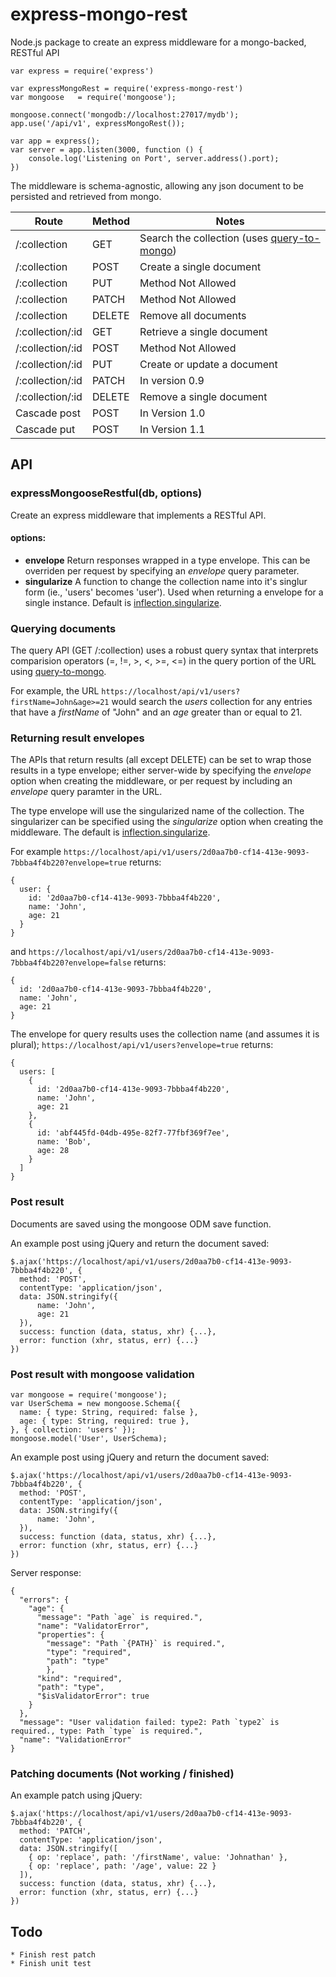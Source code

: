 # express-mongo-rest
Node.js package to create an express middleware for a mongo-backed, RESTful API

```
var express = require('express')

var expressMongoRest = require('express-mongo-rest')
var mongoose   = require('mongoose');

mongoose.connect('mongodb://localhost:27017/mydb');
app.use('/api/v1', expressMongoRest());

var app = express();
var server = app.listen(3000, function () {
    console.log('Listening on Port', server.address().port);
})
```
The middleware is schema-agnostic, allowing any json document to be persisted and retrieved from mongo.

| Route            | Method | Notes                       |
| ---------------- | ------ | --------------------------- |
| /:collection     | GET    | Search the collection (uses [query-to-mongo](https://www.npmjs.com/package/query-to-mongo)) |
| /:collection     | POST   | Create a single document    |
| /:collection     | PUT    | Method Not Allowed          |
| /:collection     | PATCH  | Method Not Allowed          |
| /:collection     | DELETE | Remove all documents        |
| /:collection/:id | GET    | Retrieve a single document  |
| /:collection/:id | POST   | Method Not Allowed          |
| /:collection/:id | PUT    | Create or update a document |
| /:collection/:id | PATCH  | In version 0.9              |
| /:collection/:id | DELETE | Remove a single document    |
| Cascade post     | POST   | In Version 1.0              |
| Cascade put      | POST   | In Version 1.1              |

## API
### expressMongooseRestful(db, options)
Create an express middleware that implements a RESTful API.

#### options:
* **envelope** Return responses wrapped in a type envelope. This can be overriden per request by specifying an _envelope_ query parameter.
* **singularize** A function to change the collection name into it's singlur form (ie., 'users' becomes 'user'). Used when returning a envelope for a single instance. Default is [inflection.singularize](https://www.npmjs.com/package/inflection).

### Querying documents
The query API (GET /:collection) uses a robust query syntax that interprets comparision operators (=, !=, >, <, >=, <=) in the query portion of the URL using [query-to-mongo](https://www.npmjs.com/package/query-to-mongo).

For example, the URL `https://localhost/api/v1/users?firstName=John&age>=21` would search the _users_ collection for any entries that have a _firstName_ of "John" and an _age_ greater than or equal to 21.

### Returning result envelopes
The APIs that return results (all except DELETE) can be set to wrap those results in a type envelope; either server-wide by specifying the _envelope_ option when creating the middleware, or per request by including an _envelope_ query paramter in the URL.

The type envelope will use the singularized name of the collection. The singularizer can be specified using the _singularize_ option when creating the middleware. The default is [inflection.singularize](https://www.npmjs.com/package/inflection).

For example `https://localhost/api/v1/users/2d0aa7b0-cf14-413e-9093-7bbba4f4b220?envelope=true` returns:
```
{
  user: {
    id: '2d0aa7b0-cf14-413e-9093-7bbba4f4b220',
    name: 'John',
    age: 21
  }
}
```
and `https://localhost/api/v1/users/2d0aa7b0-cf14-413e-9093-7bbba4f4b220?envelope=false` returns:
```
{
  id: '2d0aa7b0-cf14-413e-9093-7bbba4f4b220',
  name: 'John',
  age: 21
}
```
The envelope for query results uses the collection name (and assumes it is plural); `https://localhost/api/v1/users?envelope=true` returns:
```
{
  users: [
    {
      id: '2d0aa7b0-cf14-413e-9093-7bbba4f4b220',
      name: 'John',
      age: 21
    },
    {
      id: 'abf445fd-04db-495e-82f7-77fbf369f7ee',
      name: 'Bob',
      age: 28
    }
  ]
}
```

### Post result
Documents are saved using the mongoose ODM save function.

An example post using jQuery and return the document saved:
```
$.ajax('https://localhost/api/v1/users/2d0aa7b0-cf14-413e-9093-7bbba4f4b220', {
  method: 'POST',
  contentType: 'application/json',
  data: JSON.stringify({
      name: 'John',
      age: 21
  }),
  success: function (data, status, xhr) {...},
  error: function (xhr, status, err) {...}
})
```

### Post result with mongoose validation
```
var mongoose = require('mongoose');
var UserSchema = new mongoose.Schema({
  name: { type: String, required: false },
  age: { type: String, required: true },
}, { collection: 'users' });
mongoose.model('User', UserSchema);
```

An example post using jQuery and return the document saved:
```
$.ajax('https://localhost/api/v1/users/2d0aa7b0-cf14-413e-9093-7bbba4f4b220', {
  method: 'POST',
  contentType: 'application/json',
  data: JSON.stringify({
      name: 'John',
  }),
  success: function (data, status, xhr) {...},
  error: function (xhr, status, err) {...}
})
```
Server response:
```
{
  "errors": {
    "age": {
      "message": "Path `age` is required.",
      "name": "ValidatorError",
      "properties": {
        "message": "Path `{PATH}` is required.",
        "type": "required",
        "path": "type"
        },
      "kind": "required",
      "path": "type",
      "$isValidatorError": true
    }
  },
  "message": "User validation failed: type2: Path `type2` is required., type: Path `type` is required.",
  "name": "ValidationError"
}
```

### Patching documents (Not working / finished)
An example patch using jQuery:
```
$.ajax('https://localhost/api/v1/users/2d0aa7b0-cf14-413e-9093-7bbba4f4b220', {
  method: 'PATCH',
  contentType: 'application/json',
  data: JSON.stringify([
    { op: 'replace', path: '/firstName', value: 'Johnathan' },
    { op: 'replace', path: '/age', value: 22 }
  ]),
  success: function (data, status, xhr) {...},
  error: function (xhr, status, err) {...}
})
```


## Todo
    * Finish rest patch
    * Finish unit test
